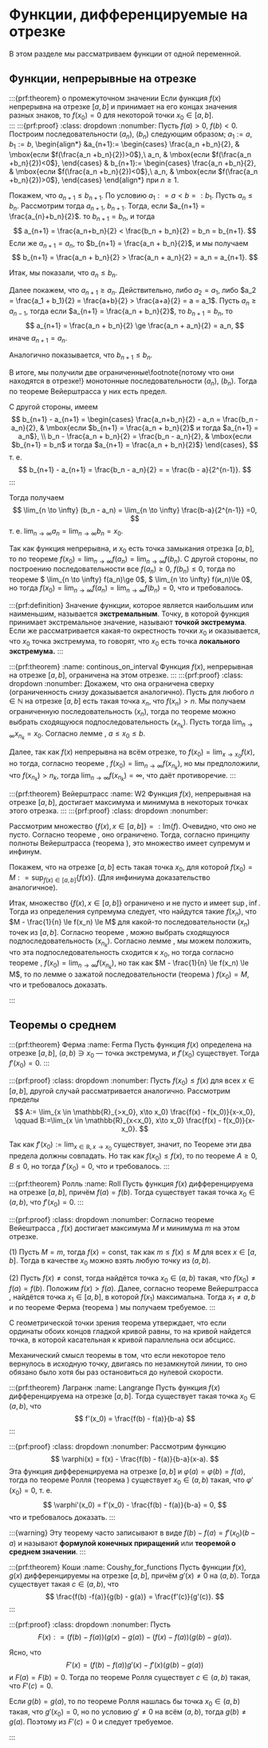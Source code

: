 # Функции, дифференцируемые на отрезке

В этом разделе мы рассматриваем функции от одной переменной.

## Функции, непрерывные на отрезке

:::{prf:theorem} о промежуточном значении
Если функция $f(x)$ непрерывна на отрезке $[a,b]$ и принимает на его концах значения разных знаков, то $f(x_0) = 0$ для некоторой точки $x_0 \in [a,b]$.    
:::
:::{prf:proof}
:class: dropdown
:nonumber:
Пусть $f(a)>0$, $f(b)<0$.  Построим последовательности $(a_n)$, $(b_n)$ следующим образом; $a_1:=a$, $b_1:=b$,
\begin{align*}
&a_{n+1}:= \begin{cases}
\frac{a_n +b_n}{2}, & \mbox{если $f(\frac{a_n +b_n}{2})>0$},\\
a_n, & \mbox{если $f(\frac{a_n +b_n}{2})<0$},
\end{cases}  & b_{n+1}:= \begin{cases}
\frac{a_n +b_n}{2}, & \mbox{если $f(\frac{a_n +b_n}{2})<0$},\\
a_n, & \mbox{если $f(\frac{a_n +b_n}{2})>0$},
\end{cases}
\end{align*}
при $n\ge 1$.

Покажем, что $a_{n+1}\le b_{n+1}$. По условию $a_1: = a < b =:b_1$. Пусть $a_n \le b_n$. Рассмотрим тогда $a_{n+1}$, $b_{n+1}$. Тогда, если $a_{n+1} = \frac{a_{n}+b_n}{2}$. то $b_{n+1} = b_n$, и тогда 
$$
a_{n+1} = \frac{a_n+b_n}{2} < \frac{b_n + b_n}{2} = b_n = b_{n+1}.
$$
Если же $a_{n+1} = a_n$, то $b_{n+1} = \frac{a_n + b_n}{2}$, и мы получаем
$$
b_{n+1} = \frac{a_n + b_n}{2} > \frac{a_n + a_n}{2} = a_n = a_{n+1}.
$$

Итак, мы показали, что $a_n \le b_n$.

Далее покажем, что $a_{n+1} \ge a_n$. Действительно, либо $a_2= a_1$, либо $a_2 = \frac{a_1 + b_1}{2} = \frac{a+b}{2} > \frac{a+a}{2} = a = a_1$. Пусть $a_{n} \ge a_{n-1}$, тогда если $a_{n+1} = \frac{a_n + b_n}{2}$, то $b_{n+1} = b_n$, то
$$
a_{n+1} = \frac{a_n + b_n}{2} \ge \frac{a_n + a_n}{2} = a_n,
$$
иначе $a_{n+1} = a_n$.

Аналогично показывается, что $b_{n+1} \le b_{n}$.

В итоге, мы получили две ограниченные\footnote{потому что они находятся в отрезке!} монотонные последовательности $(a_n)$, $(b_n)$. Тогда по теореме Вейерштрасса [](#W) у них есть предел.

С другой стороны, имеем
$$
b_{n+1} - a_{n+1} = \begin{cases}
\frac{a_n+b_n}{2} - a_n = \frac{b_n - a_n}{2}, & \mbox{если $b_{n+1} = \frac{a_n + b_n}{2}$ и тогда $a_{n+1} = a_n$}, \\
b_n - \frac{a_n + b_n}{2} = \frac{b_n - a_n}{2}, & \mbox{если $b_{n+1} = b_n$ и тогда $a_{n+1} = \frac{a_n + b_n}{2}$}
\end{cases}, 
$$
т. е.
$$
b_{n+1} - a_{n+1} = \frac{b_n - a_n}{2} = = \frac{b - a}{2^{n-1}}.
$$
:::

Тогда получаем
$$
\lim_{n \to \infty} (b_n - a_n) = \lim_{n \to \infty} \frac{b-a}{2^{n-1}} =0,
$$
т. е. $\lim_{n \to \infty} a_n = \lim_{n \to \infty} b_n =x_0.$

Так как функция непрерывна, и $x_0$ есть точка замыкания отрезка $[a,b]$, то по теореме  [](#lim=>for_any_sequence) $f(x_0) = \lim_{n \to \infty} f(a_n) = \lim_{n \to \infty} f(b_n)$. С другой стороны, по построению последовательности все $f(a_n) \ge 0$, $f(b_n)\le 0$, тогда по теореме [](#f<g=>lim) $ \lim_{n \to \infty} f(a_n)\ge 0$, $ \lim_{n \to \infty} f(и_n)\le 0$, но тогда $f(x_0) =  \lim_{n \to \infty} f(a_n) =  \lim_{n \to \infty} f(b_n) = 0$, что и требовалось. 


:::{prf:definition}
Значение функции, которое является наибольшим или наименьшим, называется **экстремальным**. Точку, в которой функция принимает экстремальное значение, называют **точкой экстремума**. Если же рассматривается какая-то окрестность точки $x_0$ и оказывается, что $x_0$ точка экстремума, то говорят, что $x_0$ есть точка **локального экстремума.** 
:::


:::{prf:theorem}
:name: continous_on_interval
Функция $f(x)$, непрерывная на отрезке $[a,b]$, ограничена на этом отрезке.
:::
:::{prf:proof}
:class: dropdown
:nonumber:
Докажем, что она ограничена сверху (ограниченность снизу доказывается аналогично). Пусть для любого $n\in \mathbb{N}$ на отрезке $[a,b]$ есть такая точка $x_n$, что $f(x_n) >n$. Мы получаем ограниченную последовательность $(x_n)$, тогда по теореме [](#from_bounded_sequence) можно выбрать сходящуюся подпоследовательность $(x_{n_k})$. Пусть тогда $\lim_{n\to \infty}x_{n_k} = x_0$. Согласно лемме [](#a<b), $a\le x_0 \le b$. 

Далее, так как $f(x)$ непрерывна на всём отрезке, то $f(x_0) = \lim_{x\to x_0}f(x)$, но тогда, согласно теореме [](#lim=>for_any_sequence), $f(x_0)  = \lim_{n\to \infty} f(x_{n_k})$, но мы предположили, что $f(x_{n_k}) > n_k$, тогда $\lim_{n\to \infty} f(x_{n_k}) = \infty$, что даёт противоречие.
:::

:::{prf:theorem} Вейерштрасс
:name: W2
Функция $f(x)$, непрерывная на отрезке $[a,b]$, достигает максимума и минимума в некоторых точках этого отрезка.
:::
:::{prf:proof}
:class: dropdown
:nonumber:

Рассмотрим множество $\{f(x),\, x \in [a,b] \} =: \mathrm{Im}(f)$. Очевидно, что оно не пусто. Согласно теореме [](#continous_on_interval), оно ограничено. Тогда, согласно принципу полноты Вейерштрасса (теорема [](#W=complete)), это множество имеет супремум и инфинум.

Покажем, что на отрезке $[a,b]$ есть такая точка $x_0$, для которой $f(x_0) = M: = \sup_{f(x) \in [a,b]}\{f(x)\}$. (Для инфиниума доказательство аналогичное).

Итак, множество $\{f(x),\, x\in  [a,b] \}$ ограничено и не пусто и имеет $\sup, \inf$. Тогда из определения супремума следует, что найдутся такие $f(x_n)$, что $M - \frac{1}{n} \le f(x_n) \le M$ для какой-то последовательности $(x_n)$ точек из $[a,b]$. Согласно теореме [](#from_bounded_sequence), можно выбрать сходящуюся подпоследовательность $(x_{n_k})$. Согласно лемме [](#choice_of_seqeunce), мы можем положить, что эта подпоследовательность сходится к $x_0$, но тогда согласно теореме [](#lim=>for_any_sequence), $f(x_0)  = \lim_{n \to \infty} f(x_{n_k})$, но так как $M - \frac{1}{n} \le f(x_n) \le M$, то по лемме о зажатой последовательности (теорема [](#sqeezy)) $f(x_0) = M$, что и требовалось доказать. 

:::

## Теоремы о среднем


:::{prf:theorem} Ферма 
:name: Ferma
Пусть функция $f(x)$ определена на отрезке $[a,b]$, $(a,b) \ni x_0$ — точка экстремума, и $f'(x_0)$ существует. Тогда $f'(x_0) = 0$.
:::

:::{prf:proof}
:class: dropdown
:nonumber:
Пусть $f(x_0) \le f(x)$ для всех $x \in [a,b]$, другой случай рассматривается аналогично. Рассмотрим пределы
$$
A:= \lim_{x \in \mathbb{R}_{>x_0}, x\to x_0} \frac{f(x) - f(x_0)}{x-x_0}, \qquad B:=\lim_{x \in \mathbb{R}_{x<x_0}, x\to x_0} \frac{f(x) - f(x_0)}{x-x_0}.
$$

Так как $f'(x_0) := \lim_{x\in \mathbb{R}, x \to x_0}$ существует, значит, по Теореме [](#limit_for_any_subset) эти два предела должны совпадать. Но так как  $f(x_0) \le f(x)$, то по теореме [](#f<g=>lim) $A\ge 0$, $B\le 0$, но тогда $f'(x_0) =0$, что и требовалось. 
:::


:::{prf:theorem} Ролль 
:name: Roll
Пусть функция $f(x)$ дифференцируема на отрезке $[a,b]$, причём $f(a) = f(b)$. Тогда существует такая точка $x_0 \in (a,b)$, что $f'(x_0) = 0.$
:::

:::{prf:proof}
:class: dropdown
:nonumber:
Согласно теореме Вейештрасса [](#W2), $f(x)$ достигает максимума $M$ и минимума $m$ на этом отрезке.

(1) Пусть $M = m$, тогда $f(x) = \mathrm{const}$, так как $m \le f(x) \le M$ для всех $x \in [a,b]$. Тогда в качестве $x_0$ можно взять любую точку из $(a,b)$.

(2) Пусть $f(x) \ne \mathrm{const}$, тогда найдётся точка $x_0 \in (a,b)$ такая, что $f(x_0) \ne f(a) =f(b)$. Положим $f(x) > f(a)$. Далее, согласно теореме Вейерштрасса [](#W2), найдётся точка $x_1 \in [a,b]$, в которой $f(x_1)$ максимальна. Тогда $x_1 \ne a,b$ и по теореме Ферма (теорема [](#Ferma)) мы получаем требуемое. 
:::


С геометрической точки зрения теорема утверждает, что если ординаты обоих концов гладкой кривой равны, то на кривой найдется точка, в которой касательная к кривой параллельна оси абсцисс.

Механический смысл теоремы в том, что если некоторое тело вернулось в исходную точку, двигаясь по незамкнутой линии, то оно обязано было хотя бы раз остановиться до нулевой скорости.

:::{prf:theorem} Лагранж 
:name: Langrange
Пусть функция $f(x)$ дифференцируема на отрезке $[a,b]$. Тогда существует такая точка $x_0 \in (a,b)$, что 
$$
f'(x_0) = \frac{f(b) - f(a)}{b-a}
$$
:::

:::{prf:proof}
:class: dropdown
:nonumber:
Рассмотрим функцию
$$
\varphi(x)  = f(x) - \frac{f(b) - f(a)}{b-a}(x-a).
$$
Эта функция дифференцируема на отрезке $[a,b]$ и $\varphi(a) = \varphi(b) =  f(a)$, тогда по теореме Ролля (теорема [](#Roll)) существует $x_0 \in (a,b)$ такая, что $\varphi'(x_0) = 0$, т. е.
$$
\varphi'(x_0) = f'(x_0) - \frac{f(b) - f(a)}{b-a} = 0,
$$
что и требовалось доказать.
:::

:::{warning}
Эту теорему часто записывают в виде $f(b) - f(a)=  f'(x_0)(b-a)$ и называют **формулой конечных приращений** или **теоремой о среднем значении**.
:::

:::{prf:theorem} Коши
:name: Coushy_for_functions
Пусть функции $f(x)$, $g(x)$ дифференцируемы на отрезке $[a,b]$, причём $g'(x) \ne 0$ на $(a,b)$. Тогда существует такая $c \in (a,b)$, что 
$$
\frac{f(b) -f(a)}{g(b) - g(a)} = \frac{f'(c)}{g'(c)}.
$$
:::

:::{prf:proof}
:class: dropdown
:nonumber:
Пусть
$$
F(x): = \bigl(f(b)-f(a) \bigr) (g(x)-g(a)) - ( f(x)- f(a)) \bigl(g(b) - g(a)\bigr).
$$

Ясно, что
$$
F'(x) = \bigl(f(b)-f(a) \bigr) g'(x) - f'(x)\bigl(g(b) - g(a)\bigr)
$$
и $F(a) = F(b) =0$. Тогда по теореме Ролля [](#Roll) существует $c\in (a,b)$ такая, что $F'(c) = 0.$

Если $g(b) = g(a)$, то по теореме Ролля нашлась бы точка $x_0 \in (a,b)$ такая, что $g'(x_0) = 0$, но по условию $g' \ne 0$ на всём $(a,b)$, тогда $g(b) \ne g(a)$. Поэтому из $F'(c)=0$ и следует требуемое.

:::